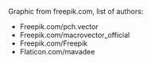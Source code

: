 ﻿Graphic from freepik.com, list of authors:
* Freepik.com/pch.vector
* Freepik.com/macrovector_official
* Freepik.com/Freepik
* Flaticon.com/mavadee